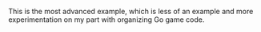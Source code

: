 This is the most advanced example, which is less of an example and more experimentation on my part with organizing Go game code.
